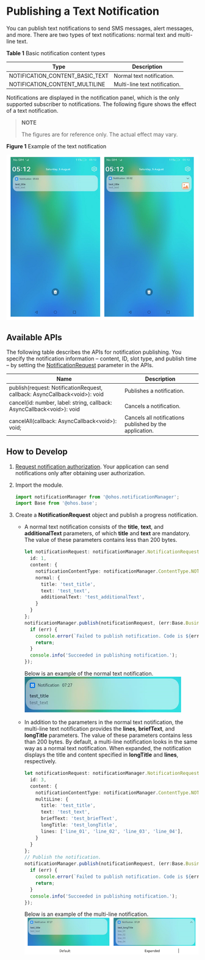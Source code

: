 # Publishing a Text Notification

You can publish text notifications to send SMS messages, alert messages, and more. There are two types of text notifications: normal text and multi-line text.

**Table 1** Basic notification content types

| Type                            | Description         |
| ------------------------------- | ------------- |
| NOTIFICATION_CONTENT_BASIC_TEXT | Normal text notification.|
| NOTIFICATION_CONTENT_MULTILINE  | Multi-line text notification.|


Notifications are displayed in the notification panel, which is the only supported subscriber to notifications. The following figure shows the effect of a text notification.
> **NOTE**
> 
> The figures are for reference only. The actual effect may vary.

**Figure 1** Example of the text notification

![en-us_image_0000001466462305](figures/en-us_image_0000001466462305.png)


## Available APIs

The following table describes the APIs for notification publishing. You specify the notification information – content, ID, slot type, and publish time – by setting the [NotificationRequest](../reference/apis-notification-kit/js-apis-inner-notification-notificationRequest.md#notificationrequest) parameter in the APIs.

| Name| Description|
| -------- | -------- |
| publish(request: NotificationRequest, callback: AsyncCallback&lt;void&gt;): void | Publishes a notification.                |
| cancel(id: number, label: string, callback: AsyncCallback&lt;void&gt;): void | Cancels a notification.          |
| cancelAll(callback: AsyncCallback&lt;void&gt;): void; | Cancels all notifications published by the application.|


## How to Develop

1. [Request notification authorization](notification-enable.md). Your application can send notifications only after obtaining user authorization. 

2. Import the module.
   
   ```ts
   import notificationManager from '@ohos.notificationManager';
   import Base from '@ohos.base';
   ```

3. Create a **NotificationRequest** object and publish a progress notification.
   - A normal text notification consists of the **title**, **text**, and **additionalText** parameters, of which **title** and **text** are mandatory. The value of these parameters contains less than 200 bytes.
     
      ```ts
      let notificationRequest: notificationManager.NotificationRequest = {
        id: 1,
        content: {
          notificationContentType: notificationManager.ContentType.NOTIFICATION_CONTENT_BASIC_TEXT, // Basic notification
          normal: {
            title: 'test_title',
            text: 'test_text',
            additionalText: 'test_additionalText',
          }
        }
      };
      notificationManager.publish(notificationRequest, (err:Base.BusinessError) => {
        if (err) {
          console.error(`Failed to publish notification. Code is ${err.code}, message is ${err.message}`);
          return;
        }
        console.info('Succeeded in publishing notification.');
      });
      ```

      Below is an example of the normal text notification. 
     ![en-us_image_0000001466782033](figures/en-us_image_0000001466782033.png)

   - In addition to the parameters in the normal text notification, the multi-line text notification provides the **lines**, **briefText**, and **longTitle** parameters. The value of these parameters contains less than 200 bytes. By default, a multi-line notification looks in the same way as a normal text notification. When expanded, the notification displays the title and content specified in **longTitle** and **lines**, respectively.
     
      ```ts
      let notificationRequest: notificationManager.NotificationRequest = {
        id: 3,
        content: {
          notificationContentType: notificationManager.ContentType.NOTIFICATION_CONTENT_MULTILINE, // Multi-line text notification
          multiLine: {
            title: 'test_title',
            text: 'test_text',
            briefText: 'test_briefText',
            longTitle: 'test_longTitle',
            lines: ['line_01', 'line_02', 'line_03', 'line_04'],
          }
        }
      };
      // Publish the notification.
      notificationManager.publish(notificationRequest, (err:Base.BusinessError) => {
        if (err) {
          console.error(`Failed to publish notification. Code is ${err.code}, message is ${err.message}`);
          return;
        }
        console.info('Succeeded in publishing notification.');
      });
      ```
   
      Below is an example of the multi-line notification. 
     ![en-us_image_0000001417062446](figures/en-us_image_0000001417062446.png)

